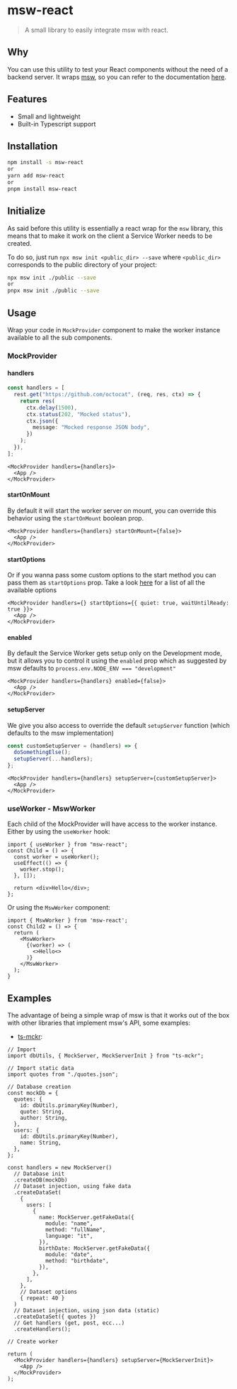 # msw-react

> A small library to easily integrate msw with react.

## Why

You can use this utility to test your React components without the need of a backend server.
It wraps [msw](https://github.com/mswjs/msw), so you can refer to the documentation [here](https://mswjs.io/docs/).

## Features

- Small and lightweight
- Built-in Typescript support

## Installation

```bash
npm install -s msw-react
or
yarn add msw-react
or
pnpm install msw-react
```

## Initialize

As said before this utility is essentially a react wrap for the `msw` library, this means that to make it work on the client a Service Worker needs to be created.

To do so, just run `npx msw init <public_dir> --save` where `<public_dir>` corresponds to the public directory of your project:

```bash
npx msw init ./public --save
or
pnpx msw init ./public --save
```

## Usage

Wrap your code in `MockProvider` component to make the worker instance available to all the sub components.

### MockProvider

#### handlers

```ts
const handlers = [
  rest.get("https://github.com/octocat", (req, res, ctx) => {
    return res(
      ctx.delay(1500),
      ctx.status(202, "Mocked status"),
      ctx.json({
        message: "Mocked response JSON body",
      })
    );
  }),
];
```

```tsx
<MockProvider handlers={handlers}>
  <App />
</MockProvider>
```

#### startOnMount

By default it will start the worker server on mount, you can override this behavior using the `startOnMount` boolean prop.

```tsx
<MockProvider handlers={handlers} startOnMount={false}>
  <App />
</MockProvider>
```

#### startOptions

Or if you wanna pass some custom options to the start method you can pass them as `startOptions` prop. Take a look [here](https://mswjs.io/docs/api/setup-worker/start) for a list of all the available options

```tsx
<MockProvider handlers={} startOptions={{ quiet: true, waitUntilReady: true }}>
  <App />
</MockProvider>
```

#### enabled

By default the Service Worker gets setup only on the Development mode, but it allows you to control it using the `enabled` prop which as suggested by msw defaults to `process.env.NODE_ENV === "development"`

```tsx
<MockProvider handlers={handlers} enabled={false}>
  <App />
</MockProvider>
```

#### setupServer

We give you also access to override the default `setupServer` function (which defaults to the msw implementation)

```ts
const customSetupServer = (handlers) => {
  doSomethingElse();
  setupServer(...handlers);
};
```

```tsx
<MockProvider handlers={handlers} setupServer={customSetupServer}>
  <App />
</MockProvider>
```

### useWorker - MswWorker

Each child of the MockProvider will have access to the worker instance. Either by using the `useWorker` hook:

```tsx
import { useWorker } from "msw-react";
const Child = () => {
  const worker = useWorker();
  useEffect(() => {
    worker.stop();
  }, []);

  return <div>Hello</div>;
};
```

Or using the `MswWorker` component:

```tsx
import { MswWorker } from 'msw-react';
const Child2 = () => {
  return (
    <MswWorker>
      {(worker) => (
        <>Hello<>
      )}
    </MswWorker>
  );
}
```

## Examples

The advantage of being a simple wrap of msw is that it works out of the box with other libraries that implement msw's API, some examples:

- [ts-mckr](https://www.npmjs.com/package/ts-mckr):

```tsx
// Import
import dbUtils, { MockServer, MockServerInit } from "ts-mckr";

// Import static data
import quotes from "./quotes.json";

// Database creation
const mockDb = {
  quotes: {
    id: dbUtils.primaryKey(Number),
    quote: String,
    author: String,
  },
  users: {
    id: dbUtils.primaryKey(Number),
    name: String,
  },
};

const handlers = new MockServer()
  // Database init
  .createDB(mockDb)
  // Dataset injection, using fake data
  .createDataSet(
    {
      users: [
        {
          name: MockServer.getFakeData({
            module: "name",
            method: "fullName",
            language: "it",
          }),
          birthDate: MockServer.getFakeData({
            module: "date",
            method: "birthdate",
          }),
        },
      ],
    },
    // Dataset options
    { repeat: 40 }
  )
  // Dataset injection, using json data (static)
  .createDataSet({ quotes })
  // Get handlers (get, post, ecc...)
  .createHandlers();

// Create worker

return (
  <MockProvider handlers={handlers} setupServer={MockServerInit}>
    <App />
  </MockProvider>
);
```
